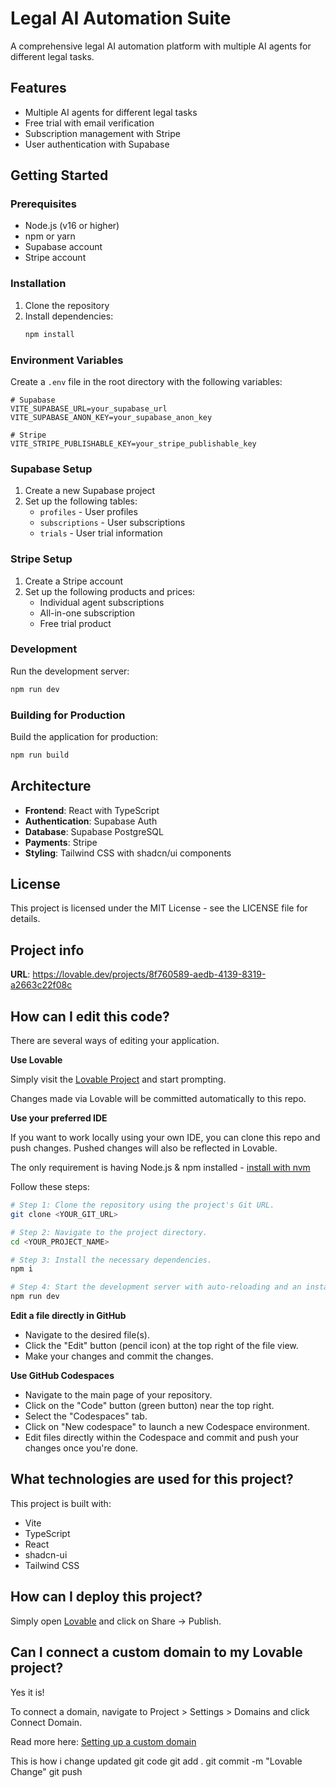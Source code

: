 # Legal AI Automation Suite

A comprehensive legal AI automation platform with multiple AI agents for different legal tasks.

## Features

- Multiple AI agents for different legal tasks
- Free trial with email verification
- Subscription management with Stripe
- User authentication with Supabase

## Getting Started

### Prerequisites

- Node.js (v16 or higher)
- npm or yarn
- Supabase account
- Stripe account

### Installation

1. Clone the repository
2. Install dependencies:
   ```bash
   npm install
   ```

### Environment Variables

Create a `.env` file in the root directory with the following variables:

```
# Supabase
VITE_SUPABASE_URL=your_supabase_url
VITE_SUPABASE_ANON_KEY=your_supabase_anon_key

# Stripe
VITE_STRIPE_PUBLISHABLE_KEY=your_stripe_publishable_key
```

### Supabase Setup

1. Create a new Supabase project
2. Set up the following tables:
   - `profiles` - User profiles
   - `subscriptions` - User subscriptions
   - `trials` - User trial information

### Stripe Setup

1. Create a Stripe account
2. Set up the following products and prices:
   - Individual agent subscriptions
   - All-in-one subscription
   - Free trial product

### Development

Run the development server:

```bash
npm run dev
```

### Building for Production

Build the application for production:

```bash
npm run build
```

## Architecture

- **Frontend**: React with TypeScript
- **Authentication**: Supabase Auth
- **Database**: Supabase PostgreSQL
- **Payments**: Stripe
- **Styling**: Tailwind CSS with shadcn/ui components

## License

This project is licensed under the MIT License - see the LICENSE file for details.

## Project info

**URL**: https://lovable.dev/projects/8f760589-aedb-4139-8319-a2663c22f08c

## How can I edit this code?

There are several ways of editing your application.

**Use Lovable**

Simply visit the [Lovable Project](https://lovable.dev/projects/8f760589-aedb-4139-8319-a2663c22f08c) and start prompting.

Changes made via Lovable will be committed automatically to this repo.

**Use your preferred IDE**

If you want to work locally using your own IDE, you can clone this repo and push changes. Pushed changes will also be reflected in Lovable.

The only requirement is having Node.js & npm installed - [install with nvm](https://github.com/nvm-sh/nvm#installing-and-updating)

Follow these steps:

```sh
# Step 1: Clone the repository using the project's Git URL.
git clone <YOUR_GIT_URL>

# Step 2: Navigate to the project directory.
cd <YOUR_PROJECT_NAME>

# Step 3: Install the necessary dependencies.
npm i

# Step 4: Start the development server with auto-reloading and an instant preview.
npm run dev
```

**Edit a file directly in GitHub**

- Navigate to the desired file(s).
- Click the "Edit" button (pencil icon) at the top right of the file view.
- Make your changes and commit the changes.

**Use GitHub Codespaces**

- Navigate to the main page of your repository.
- Click on the "Code" button (green button) near the top right.
- Select the "Codespaces" tab.
- Click on "New codespace" to launch a new Codespace environment.
- Edit files directly within the Codespace and commit and push your changes once you're done.

## What technologies are used for this project?

This project is built with:

- Vite
- TypeScript
- React
- shadcn-ui
- Tailwind CSS

## How can I deploy this project?

Simply open [Lovable](https://lovable.dev/projects/8f760589-aedb-4139-8319-a2663c22f08c) and click on Share -> Publish.

## Can I connect a custom domain to my Lovable project?

Yes it is!

To connect a domain, navigate to Project > Settings > Domains and click Connect Domain.

Read more here: [Setting up a custom domain](https://docs.lovable.dev/tips-tricks/custom-domain#step-by-step-guide)

This is how i change updated git code
git add .
git commit -m "Lovable Change"
git push